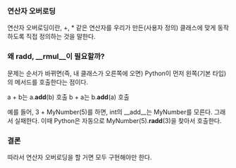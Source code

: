 ### 연산자 오버로딩

연산자 오버로딩이란, +, * 같은 연산자를 우리가 만든(사용자 정의) 클래스에 맞게 동작하도록 직접 정의하는 것을 말한다.

### 왜 __radd__, __rmul__이 필요할까?

문제는 순서가 바뀌면(즉, 내 클래스가 오른쪽에 오면) Python이 먼저 왼쪽(기본 타입)의 메서드를 호출한다는 점이다.

a + b는 a.__add__(b) 호출
b + a는 b.__add__(a) 호출

예를 들어, 3 + MyNumber(5)를 하면, int의 __add__는 MyNumber를 모른다. 그래서 실패한다.
이때 Python은 자동으로 MyNumber(5).__radd__(3)을 찾아서 호출한다.

### 결론
따라서 연산자 오버로딩을 할 거면 모두 구현해야만 한다.
